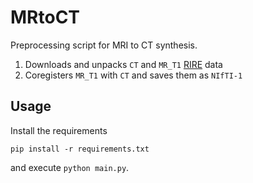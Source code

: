 # MRtoCT

Preprocessing script for MRI to CT synthesis.

1. Downloads and unpacks `CT` and `MR_T1` [RIRE][RIRE] data
2. Coregisters `MR_T1` with `CT` and saves them as `NIfTI-1`

## Usage

Install the requirements

    pip install -r requirements.txt

and execute `python main.py`.

[RIRE]: http://www.insight-journal.org/rire
